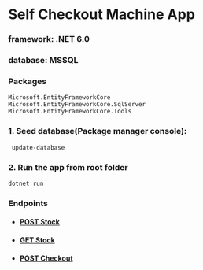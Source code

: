 # Self Checkout Machine App
### framework: .NET 6.0
### database: MSSQL

### Packages
	Microsoft.EntityFrameworkCore
	Microsoft.EntityFrameworkCore.SqlServer
	Microsoft.EntityFrameworkCore.Tools

### 1. Seed database(Package manager console):

	 update-database
	 
### 2.  Run the app from root folder
	dotnet run


### Endpoints
- #### [POST Stock](https://localhost:7000/api/v1/Stock)
- #### [GET Stock](https://localhost:7000/api/v1/Stock)
- #### [POST Checkout](https://localhost:7000/api/v1/Checkout)
